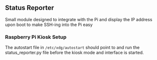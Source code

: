 ## Status Reporter

Small module designed to integrate with the Pi and display the IP address upon boot
to make SSH-ing into the Pi easy

### Raspberry Pi Kiosk Setup

The autostart file in `/etc/xdg/autostart` should point to and run the status_reporter.py
file before the kiosk mode and interface is started.

